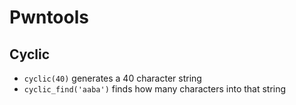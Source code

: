 # Pwntools

## Cyclic
- `cyclic(40)` generates a 40 character string
- `cyclic_find('aaba')` finds how many characters into that string 
